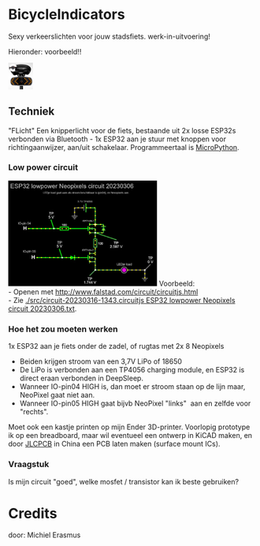 # BicycleIndicators
Sexy verkeerslichten voor jouw stadsfiets.
werk-in-uitvoering!

Hieronder: voorbeeld!!

<img src="https://github.com/pappavis/FLicht/blob/main/img/fietsKnipperlicht_voorbeeld.jpg?raw=true" width="10%" height="10%" alt="Voorbeeld FLicht">

## Techniek
"FLicht"  Een knipperlicht voor de fiets, bestaande uit 2x losse ESP32s verbonden via Bluetooth - 1x ESP32 aan je stuur met knoppen voor richtingaanwijzer, aan/uit schakelaar. Programmeertaal is <a href="https://micropython.org" target="_blank">MicroPython</a>.

### Low power circuit
<img src="https://github.com/pappavis/FLicht/blob/main/img/ESP32%20lowpower%20Neopixels%20circuit%2020230306%20falstad.com%20circuit.jpg?raw=true" width="60%" height="60%">
Voorbeeld:<br>
- Openen met <a href="http://www.falstad.com/circuit/circuitjs.html">http://www.falstad.com/circuit/circuitjs.html</a><br>
 - Zie <a href="https://github.com/pappavis/FLicht/blob/main/src/circuit-20230316-1343.circuitjs%20ESP32%20lowpower%20Neopixels%20circuit%2020230306.txt">./src/circuit-20230316-1343.circuitjs ESP32 lowpower Neopixels circuit 20230306.txt</a>.<br>

### Hoe het zou moeten werken
1x ESP32 aan je fiets onder de zadel, of rugtas met 2x 8 Neopixels
- Beiden krijgen stroom van een 3,7V LiPo of 18650
- De LiPo is verbonden aan een TP4056 charging module, en ESP32 is direct eraan verbonden in DeepSleep.
- Wanneer IO-pin04 HIGH is, dan moet er stroom staan op de lijn maar, NeoPixel gaat niet aan.
- Wanneer IO-pin05 HIGH gaat bijvb NeoPixel "links"  aan en zelfde voor "rechts".

Moet ook een kastje printen op mijn Ender 3D-printer. Voorlopig prototype ik op een breadboard, maar wil eventueel een ontwerp in KiCAD maken, en door <a href="JLCBCB.com" target="_blank">JLCPCB</a> in China een PCB laten maken (surface mount ICs).

### Vraagstuk
Is mijn circuit "goed", welke mosfet / transistor kan ik beste gebruiken?

# Credits
door: Michiel Erasmus

